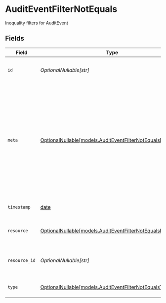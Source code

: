 # AuditEventFilterNotEquals

Inequality filters for AuditEvent


## Fields

| Field                                                                                                                                                                                  | Type                                                                                                                                                                                   | Required                                                                                                                                                                               | Description                                                                                                                                                                            | Example                                                                                                                                                                                |
| -------------------------------------------------------------------------------------------------------------------------------------------------------------------------------------- | -------------------------------------------------------------------------------------------------------------------------------------------------------------------------------------- | -------------------------------------------------------------------------------------------------------------------------------------------------------------------------------------- | -------------------------------------------------------------------------------------------------------------------------------------------------------------------------------------- | -------------------------------------------------------------------------------------------------------------------------------------------------------------------------------------- |
| `id`                                                                                                                                                                                   | *OptionalNullable[str]*                                                                                                                                                                | :heavy_minus_sign:                                                                                                                                                                     | Unique identifier for the AuditEvent                                                                                                                                                   | 123e4567-e89b-12d3-a456-426614174000                                                                                                                                                   |
| `meta`                                                                                                                                                                                 | [OptionalNullable[models.AuditEventFilterNotEqualsMeta]](../models/auditeventfilternotequalsmeta.md)                                                                                   | :heavy_minus_sign:                                                                                                                                                                     | Metadata information for the AuditEvent                                                                                                                                                | {<br/>"createdAt": "2024-01-15T10:30:00Z",<br/>"createdBy": "123e4567-e89b-12d3-a456-426614174000",<br/>"updatedAt": "2024-01-15T10:30:00Z",<br/>"updatedBy": "123e4567-e89b-12d3-a456-426614174000"<br/>} |
| `timestamp`                                                                                                                                                                            | [date](https://docs.python.org/3/library/datetime.html#date-objects)                                                                                                                   | :heavy_minus_sign:                                                                                                                                                                     | The timestamp of the event                                                                                                                                                             | 2024-01-15T10:30:00Z                                                                                                                                                                   |
| `resource`                                                                                                                                                                             | [OptionalNullable[models.AuditEventFilterNotEqualsResource]](../models/auditeventfilternotequalsresource.md)                                                                           | :heavy_minus_sign:                                                                                                                                                                     | The type of resource the event occured for                                                                                                                                             |                                                                                                                                                                                        |
| `resource_id`                                                                                                                                                                          | *OptionalNullable[str]*                                                                                                                                                                | :heavy_minus_sign:                                                                                                                                                                     | The ID of the resource the event belongs to                                                                                                                                            | 123e4567-e89b-12d3-a456-426614174000                                                                                                                                                   |
| `type`                                                                                                                                                                                 | [OptionalNullable[models.AuditEventFilterNotEqualsType]](../models/auditeventfilternotequalstype.md)                                                                                   | :heavy_minus_sign:                                                                                                                                                                     | The type of the audit event                                                                                                                                                            |                                                                                                                                                                                        |